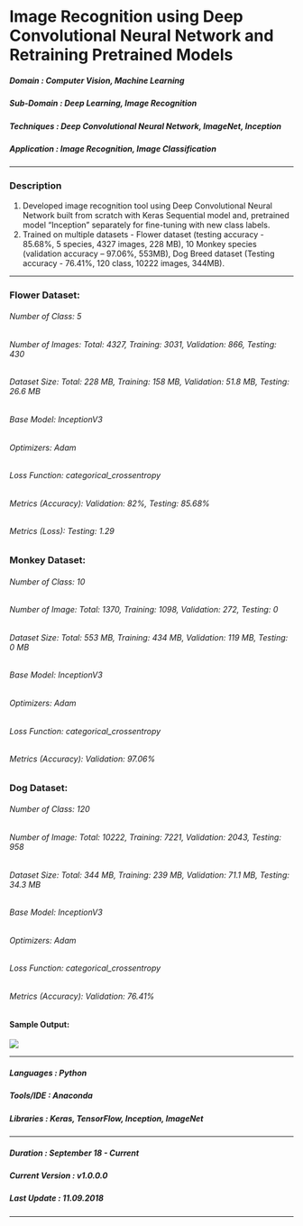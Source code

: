 # Image Recognition using Deep Convolutional Neural Network and Retraining Pretrained Models 	                                           
[comment]: # (*************************************************************************************************************************************)
##### Domain             : Computer Vision, Machine Learning
##### Sub-Domain         : Deep Learning, Image Recognition
##### Techniques         : Deep Convolutional Neural Network, ImageNet, Inception
##### Application        : Image Recognition, Image Classification
*************************************************************************************************************************************
### Description
1. Developed image recognition tool using Deep Convolutional Neural Network built from scratch with Keras Sequential model and, pretrained model “Inception” separately for fine-tuning with new class labels.
2. Trained on multiple datasets - Flower dataset (testing accuracy - 85.68%, 5 species, 4327 images, 228 MB), 10 Monkey species (validation accuracy – 97.06%, 553MB), Dog Breed dataset (Testing accuracy - 76.41%, 120 class, 10222 images, 344MB).
*************************************************************************************************************************************
### Flower Dataset:
###### Number of Class: 5
###### Number of Images: Total: 4327, Training: 3031, Validation: 866, Testing: 430
###### Dataset Size: Total: 228 MB, Training: 158 MB, Validation: 51.8 MB, Testing: 26.6 MB
###### Base Model: InceptionV3
###### Optimizers: Adam
###### Loss Function: categorical_crossentropy
<!---
###### Number of Epochs: 8
###### Training Time (Approx.): 2 Hours
-->
###### Metrics (Accuracy): Validation: 82%, Testing: 85.68%
###### Metrics (Loss): Testing: 1.29

### Monkey Dataset:
###### Number of Class: 10
###### Number of Image: Total: 1370, Training: 1098, Validation: 272, Testing: 0
###### Dataset Size: Total: 553 MB, Training: 434 MB, Validation: 119 MB, Testing: 0 MB
###### Base Model: InceptionV3
###### Optimizers: Adam
###### Loss Function: categorical_crossentropy
<!---
###### Number of Epochs: 8
###### Training Time (Approx.): 2 Hours
-->
###### Metrics (Accuracy): Validation: 97.06%
<!---
##### Metrics (Loss): Testing: 1.29
-->

### Dog Dataset:
###### Number of Class: 120
###### Number of Image: Total: 10222, Training: 7221, Validation: 2043, Testing: 958
###### Dataset Size: Total: 344 MB, Training: 239 MB, Validation: 71.1 MB, Testing: 34.3 MB
###### Base Model: InceptionV3
###### Optimizers: Adam
###### Loss Function: categorical_crossentropy
<!---
###### Number of Epochs: 8
###### Training Time (Approx.): 2 Hours
-->
###### Metrics (Accuracy): Validation: 76.41%
<!---
#### Metrics (Loss): 
-->
#### Sample Output: 
<kbd>
<img src=https://github.com/anjanatiha/Image-Recognition-using-Deep-Convolutional-Neural-Network/blob/master/Dog%20Breed%20Identification/demo/sample/sample.png>
</kbd>

*************************************************************************************************************************************
##### Languages   : Python
##### Tools/IDE   : Anaconda
##### Libraries   : Keras, TensorFlow, Inception, ImageNet
*************************************************************************************************************************************
##### Duration   : September 18 - Current
##### Current Version  : v1.0.0.0
##### Last Update      : 11.09.2018
*************************************************************************************************************************************
